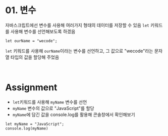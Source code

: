 # 01. 변수

자바스크립트에선 변수를 사용해 여러가지 형태의 데이터를 저장할 수 있음
`let` 키워드를 사용해 변수를 선언해보도록 하겠음

```
let ourName = "wecode";
```

`let` 키워드를 사용해 `ourName`이라는 변수를 선언하고, 그 값으로 "wecode"라는 문자열 타입의 값을 할당해 주었음

<br>

# Assignment

- `let`키워드를 사용해 `myName` 변수를 선언
- `myName` 변수의 값으로 "JavaScript"를 할당
- `myName`에 담긴 값을 console.log를 활용해 콘솔창에서 확인해보기

```
let myName = "JavaScript";
console.log(myName)
```
